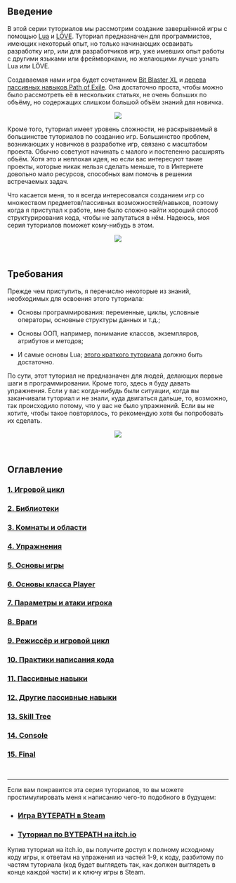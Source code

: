 ## Введение

В этой серии туториалов мы рассмотрим создание завершённой игры с помощью [Lua](https://www.lua.org/) и [LÖVE](https://love2d.org/). Туториал предназначен для программистов, имеющих некоторый опыт, но только начинающих осваивать разработку игр, или для разработчиков игр, уже имевших опыт работы с другими языками или фреймворками, но желающими лучше узнать Lua или LÖVE.

Создаваемая нами игра будет сочетанием [Bit Blaster XL](http://store.steampowered.com/app/433950/) и [дерева пассивных навыков Path of Exile](https://www.pathofexile.com/passive-skill-tree). Она достаточно проста, чтобы можно было рассмотреть её в нескольких статьях, не очень больших по объёму, но содержащих слишком большой объём знаний для новичка.

<p align="center">

<img src="https://github.com/gsomgsom/lua_gamedev_blog/raw/master/images/bytepath-shielder.gif">

</p>

Кроме того, туториал имеет уровень сложности, не раскрываемый в большинстве туториалов по созданию игр. Большинство проблем, возникающих у новичков в разработке игр, связано с масштабом проекта. Обычно советуют начинать с малого и постепенно расширять объём. Хотя это и неплохая идея, но если вас интересуют такие проекты, которые никак нельзя сделать меньше, то в Интернете довольно мало ресурсов, способных вам помочь в решении встречаемых задач.

Что касается меня, то я всегда интересовался созданием игр со множеством предметов/пассивных возможностей/навыков, поэтому когда я приступал к работе, мне было сложно найти хороший способ структурирования кода, чтобы не запутаться в нём. Надеюсь, моя серия туториалов поможет кому-нибудь в этом.

<p align="center">

<img src="https://github.com/gsomgsom/lua_gamedev_blog/raw/master/images/bytepath-skill-tree.gif">

</p>

<br>

## Требования

Прежде чем приступить, я перечислю некоторые из знаний, необходимых для освоения этого туториала:

* Основы программирования: переменные, циклы, условные операторы, основные структуры данных и т.д.;

* Основы ООП, например, понимание классов, экземпляров, атрибутов и методов;

* И самые основы Lua; [этого краткого туториала](https://learnxinyminutes.com/docs/lua/) должно быть достаточно.

По сути, этот туториал не предназначен для людей, делающих первые шаги в программировании. Кроме того, здесь я буду давать упражнения. Если у вас когда-нибудь были ситуации, когда вы заканчивали туториал и не знали, куда двигаться дальше, то, возможно, так происходило потому, что у вас не было упражнений. Если вы не хотите, чтобы такое повторялось, то рекомендую хотя бы попробовать их сделать.

<p align="center">

<img src="https://github.com/gsomgsom/lua_gamedev_blog/raw/master/images/bytepath-lightning.gif">

</p>

<br>

## Оглавление

### [1. Игровой цикл](https://github.com/gsomgsom/lua_gamedev_blog/issues/15)

### [2. Библиотеки](https://github.com/gsomgsom/lua_gamedev_blog/issues/16)

### [3. Комнаты и области](https://github.com/gsomgsom/lua_gamedev_blog/issues/17)

### [4. Упражнения](https://github.com/gsomgsom/lua_gamedev_blog/issues/18)

### [5. Основы игры](https://github.com/gsomgsom/lua_gamedev_blog/issues/19)

### [6. Основы класса Player](https://github.com/gsomgsom/lua_gamedev_blog/issues/20)

### [7. Параметры и атаки игрока](https://github.com/gsomgsom/lua_gamedev_blog/issues/21)

### [8. Враги](https://github.com/gsomgsom/lua_gamedev_blog/issues/22)

### [9. Режиссёр и игровой цикл](https://github.com/gsomgsom/lua_gamedev_blog/issues/23)

### [10. Практики написания кода](https://github.com/gsomgsom/lua_gamedev_blog/issues/24)

### [11. Пассивные навыки](https://github.com/gsomgsom/lua_gamedev_blog/issues/25)

### [12. Другие пассивные навыки](https://github.com/gsomgsom/lua_gamedev_blog/issues/26)

### [13. Skill Tree](https://github.com/gsomgsom/lua_gamedev_blog/issues/27)

### [14. Console](https://github.com/gsomgsom/lua_gamedev_blog/issues/28)

### [15. Final](https://github.comgsomgsom/lua_gamedev_blog/issues/29)

<br>

---

Если вам понравится эта серия туториалов, то вы можете простимулировать меня к написанию чего-то подобного в будущем:

* ### [Игра BYTEPATH в Steam](http://store.steampowered.com/app/760330/BYTEPATH/)
* ### [Туториал по BYTEPATH на itch.io](https://ssygen.itch.io/bytepath-tutorial)

Купив туториал на itch.io, вы получите доступ к полному исходному коду игры, к ответам на упражения из частей 1-9, к коду, разбитому по частям туториала (код будет выглядеть так, как должен выглядеть в конце каждой части) и к ключу игры в Steam.
